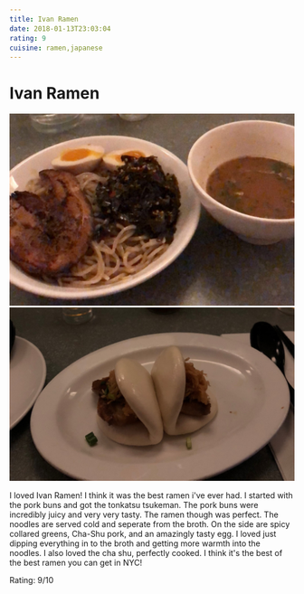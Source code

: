 ```yaml
---
title: Ivan Ramen
date: 2018-01-13T23:03:04
rating: 9
cuisine: ramen,japanese
---
```


# Ivan Ramen

![Raclette](./picture.jpg)
![Raclette](./picture-1.jpg)

I loved Ivan Ramen! I think it was the best ramen i've ever had. I started with the pork buns and got the tonkatsu tsukeman. The pork buns were incredibly juicy and very very tasty. The ramen though was perfect. The noodles are served cold and seperate from the broth. On the side are spicy collared greens, Cha-Shu pork, and an amazingly tasty egg. I loved just dipping everything in to the broth and getting more warmth into the noodles. I also loved the cha shu, perfectly cooked. I think it's the best of the best ramen you can get in NYC!

Rating: 9/10